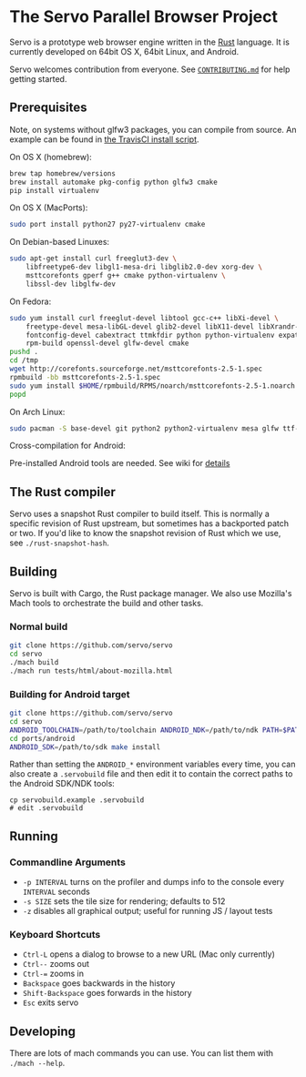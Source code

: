 # The Servo Parallel Browser Project

Servo is a prototype web browser engine written in the
[Rust](https://github.com/mozilla/rust) language. It is currently developed on
64bit OS X, 64bit Linux, and Android.

Servo welcomes contribution from everyone.  See
[`CONTRIBUTING.md`](CONTRIBUTING.md) for help getting started.

## Prerequisites

Note, on systems without glfw3 packages, you can compile from source. An
example can be found in [the TravisCI install
script](etc/ci/travis.install.sh).

On OS X (homebrew):

``` sh
brew tap homebrew/versions
brew install automake pkg-config python glfw3 cmake
pip install virtualenv
```

On OS X (MacPorts):

``` sh
sudo port install python27 py27-virtualenv cmake
```

On Debian-based Linuxes:

``` sh
sudo apt-get install curl freeglut3-dev \
    libfreetype6-dev libgl1-mesa-dri libglib2.0-dev xorg-dev \
    msttcorefonts gperf g++ cmake python-virtualenv \
    libssl-dev libglfw-dev
```

On Fedora:

``` sh
sudo yum install curl freeglut-devel libtool gcc-c++ libXi-devel \
    freetype-devel mesa-libGL-devel glib2-devel libX11-devel libXrandr-devel gperf \
    fontconfig-devel cabextract ttmkfdir python python-virtualenv expat-devel \
    rpm-build openssl-devel glfw-devel cmake
pushd .
cd /tmp
wget http://corefonts.sourceforge.net/msttcorefonts-2.5-1.spec
rpmbuild -bb msttcorefonts-2.5-1.spec
sudo yum install $HOME/rpmbuild/RPMS/noarch/msttcorefonts-2.5-1.noarch.rpm
popd
```

On Arch Linux:

``` sh
sudo pacman -S base-devel git python2 python2-virtualenv mesa glfw ttf-font cmake
```

Cross-compilation for Android:

Pre-installed Android tools are needed. See wiki for
[details](https://github.com/mozilla/servo/wiki/Building-for-Android)

## The Rust compiler

Servo uses a snapshot Rust compiler to build itself. This is normally a
specific revision of Rust upstream, but sometimes has a backported patch or
two. If you'd like to know the snapshot revision of Rust which we use, see
`./rust-snapshot-hash`.

## Building

Servo is built with Cargo, the Rust package manager. We also use Mozilla's
Mach tools to orchestrate the build and other tasks.

### Normal build

``` sh
git clone https://github.com/servo/servo
cd servo
./mach build
./mach run tests/html/about-mozilla.html
```

### Building for Android target

``` sh
git clone https://github.com/servo/servo
cd servo
ANDROID_TOOLCHAIN=/path/to/toolchain ANDROID_NDK=/path/to/ndk PATH=$PATH:/path/to/toolchain/bin ./mach build --android
cd ports/android
ANDROID_SDK=/path/to/sdk make install
```

Rather than setting the `ANDROID_*` environment variables every time, you can
also create a `.servobuild` file and then edit it to contain the correct paths
to the Android SDK/NDK tools:

```
cp servobuild.example .servobuild
# edit .servobuild
```

## Running

### Commandline Arguments

- `-p INTERVAL` turns on the profiler and dumps info to the console every
  `INTERVAL` seconds
- `-s SIZE` sets the tile size for rendering; defaults to 512
- `-z` disables all graphical output; useful for running JS / layout tests

### Keyboard Shortcuts

- `Ctrl-L` opens a dialog to browse to a new URL (Mac only currently)
- `Ctrl--` zooms out
- `Ctrl-=` zooms in
- `Backspace` goes backwards in the history
- `Shift-Backspace` goes forwards in the history
- `Esc` exits servo

## Developing

There are lots of mach commands you can use. You can list them with `./mach
--help`.
